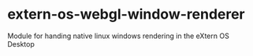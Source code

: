 # extern-os-webgl-window-renderer
Module for handing native linux windows rendering in the eXtern OS Desktop
